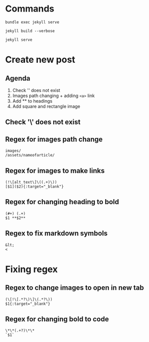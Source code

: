 # Commands

```
bundle exec jekyll serve

jekyll build --verbose

jekyll serve
```

# Create new post

## Agenda

1. Check '\' does not exist
2. Images path changing + adding `<a>` link
3. Add ** to headings
4. Add square and rectangle image

## Check '\\' does not exist

## Regex for images path change

```
images/
/assets/nameofarticle/
```

## Regex for images to make links

```
(!\[alt_text\]\((.+)\))
[$1]($2){:target="_blank"}
```

## Regex for changing heading to bold

```
(#+) (.+)
$1 **$2**
```

## Regex to fix markdown symbols

```
&lt;
<
```


# Fixing regex


## Regex to change images to open in new tab

```
(\[!\[.*?\)\]\(.*?\))
$1{:target="_blank"}
```

## Regex for changing bold to code

```
\*\*(.+?)\*\*
`$1`
```